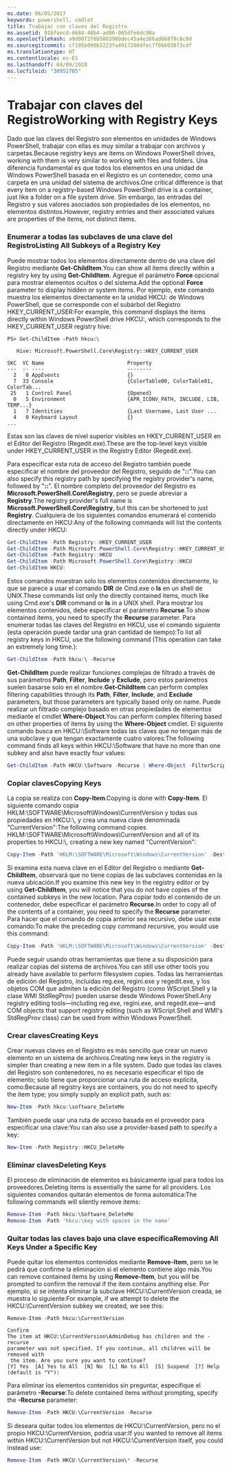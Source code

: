 ```yaml
---
ms.date: 06/05/2017
keywords: powershell, cmdlet
title: Trabajar con claves del Registro
ms.assetid: 91bfaecd-8684-48b4-ad86-065dfe6dc90a
ms.openlocfilehash: a9d08f2f6b5803980dec45a4e266ad66879c8c8d
ms.sourcegitcommit: cf195b090b3223fa4917206dfec7f0b603873cdf
ms.translationtype: HT
ms.contentlocale: es-ES
ms.lasthandoff: 04/09/2018
ms.locfileid: "30951705"
---
```

# <a name="working-with-registry-keys"></a><span data-ttu-id="38953-103">Trabajar con claves del Registro</span><span class="sxs-lookup"><span data-stu-id="38953-103">Working with Registry Keys</span></span>

<span data-ttu-id="38953-104">Dado que las claves del Registro son elementos en unidades de Windows PowerShell, trabajar con ellas es muy similar a trabajar con archivos y carpetas.</span><span class="sxs-lookup"><span data-stu-id="38953-104">Because registry keys are items on Windows PowerShell drives, working with them is very similar to working with files and folders.</span></span> <span data-ttu-id="38953-105">Una diferencia fundamental es que todos los elementos en una unidad de Windows PowerShell basada en el Registro es un contenedor, como una carpeta en una unidad del sistema de archivos.</span><span class="sxs-lookup"><span data-stu-id="38953-105">One critical difference is that every item on a registry-based Windows PowerShell drive is a container, just like a folder on a file system drive.</span></span> <span data-ttu-id="38953-106">Sin embargo, las entradas del Registro y sus valores asociados son propiedades de los elementos, no elementos distintos.</span><span class="sxs-lookup"><span data-stu-id="38953-106">However, registry entries and their associated values are properties of the items, not distinct items.</span></span>

### <a name="listing-all-subkeys-of-a-registry-key"></a><span data-ttu-id="38953-107">Enumerar a todas las subclaves de una clave del Registro</span><span class="sxs-lookup"><span data-stu-id="38953-107">Listing All Subkeys of a Registry Key</span></span>

<span data-ttu-id="38953-108">Puede mostrar todos los elementos directamente dentro de una clave del Registro mediante **Get-ChildItem**.</span><span class="sxs-lookup"><span data-stu-id="38953-108">You can show all items directly within a registry key by using **Get-ChildItem**.</span></span> <span data-ttu-id="38953-109">Agregue el parámetro **Force** opcional para mostrar elementos ocultos o del sistema.</span><span class="sxs-lookup"><span data-stu-id="38953-109">Add the optional **Force** parameter to display hidden or system items.</span></span> <span data-ttu-id="38953-110">Por ejemplo, este comando muestra los elementos directamente en la unidad HKCU: de Windows PowerShell, que se corresponde con el subárbol del Registro HKEY_CURRENT_USER:</span><span class="sxs-lookup"><span data-stu-id="38953-110">For example, this command displays the items directly within Windows PowerShell drive HKCU:, which corresponds to the HKEY_CURRENT_USER registry hive:</span></span>

```
PS> Get-ChildItem -Path hkcu:\

   Hive: Microsoft.PowerShell.Core\Registry::HKEY_CURRENT_USER

SKC  VC Name                           Property
---  -- ----                           --------
  2   0 AppEvents                      {}
  7  33 Console                        {ColorTable00, ColorTable01, ColorTab...
 25   1 Control Panel                  {Opened}
  0   5 Environment                    {APR_ICONV_PATH, INCLUDE, LIB, TEMP...}
  1   7 Identities                     {Last Username, Last User ...
  4   0 Keyboard Layout                {}
...
```

<span data-ttu-id="38953-111">Estas son las claves de nivel superior visibles en HKEY_CURRENT_USER en el Editor del Registro (Regedit.exe).</span><span class="sxs-lookup"><span data-stu-id="38953-111">These are the top-level keys visible under HKEY_CURRENT_USER in the Registry Editor (Regedit.exe).</span></span>

<span data-ttu-id="38953-112">Para especificar esta ruta de acceso del Registro también puede especificar el nombre del proveedor del Registro, seguido de "**::**".</span><span class="sxs-lookup"><span data-stu-id="38953-112">You can also specify this registry path by specifying the registry provider's name, followed by "**::**".</span></span> <span data-ttu-id="38953-113">El nombre completo del proveedor del Registro es **Microsoft.PowerShell.Core\\Registry**, pero se puede abreviar a **Registry**.</span><span class="sxs-lookup"><span data-stu-id="38953-113">The registry provider's full name is **Microsoft.PowerShell.Core\\Registry**, but this can be shortened to just **Registry**.</span></span> <span data-ttu-id="38953-114">Cualquiera de los siguientes comandos enumerará el contenido directamente en HKCU:</span><span class="sxs-lookup"><span data-stu-id="38953-114">Any of the following commands will list the contents directly under HKCU:</span></span>

```powershell
Get-ChildItem -Path Registry::HKEY_CURRENT_USER
Get-ChildItem -Path Microsoft.PowerShell.Core\Registry::HKEY_CURRENT_USER
Get-ChildItem -Path Registry::HKCU
Get-ChildItem -Path Microsoft.PowerShell.Core\Registry::HKCU
Get-ChildItem HKCU:
```

<span data-ttu-id="38953-115">Estos comandos muestran solo los elementos contenidos directamente, lo que se parece a usar el comando **DIR** de Cmd.exe o **ls** en un shell de UNIX.</span><span class="sxs-lookup"><span data-stu-id="38953-115">These commands list only the directly contained items, much like using Cmd.exe's **DIR** command or **ls** in a UNIX shell.</span></span> <span data-ttu-id="38953-116">Para mostrar los elementos contenidos, debe especificar el parámetro **Recurse**.</span><span class="sxs-lookup"><span data-stu-id="38953-116">To show contained items, you need to specify the **Recurse** parameter.</span></span> <span data-ttu-id="38953-117">Para enumerar todas las claves del Registro en HKCU, use el comando siguiente (esta operación puede tardar una gran cantidad de tiempo):</span><span class="sxs-lookup"><span data-stu-id="38953-117">To list all registry keys in HKCU, use the following command (This operation can take an extremely long time.):</span></span>

```powershell
Get-ChildItem -Path hkcu:\ -Recurse
```

<span data-ttu-id="38953-118">**Get-ChildItem** puede realizar funciones complejas de filtrado a través de sus parámetros **Path**, **Filter**, **Include** y **Exclude**, pero estos parámetros suelen basarse solo en el nombre.</span><span class="sxs-lookup"><span data-stu-id="38953-118">**Get-ChildItem** can perform complex filtering capabilities through its **Path**, **Filter**, **Include**, and **Exclude** parameters, but those parameters are typically based only on name.</span></span> <span data-ttu-id="38953-119">Puede realizar un filtrado complejo basado en otras propiedades de elementos mediante el cmdlet **Where-Object**.</span><span class="sxs-lookup"><span data-stu-id="38953-119">You can perform complex filtering based on other properties of items by using the **Where-Object** cmdlet.</span></span> <span data-ttu-id="38953-120">El siguiente comando busca en HKCU:\\Software todas las claves que no tengan más de una subclave y que tengan exactamente cuatro valores:</span><span class="sxs-lookup"><span data-stu-id="38953-120">The following command finds all keys within HKCU:\\Software that have no more than one subkey and also have exactly four values:</span></span>

```powershell
Get-ChildItem -Path HKCU:\Software -Recurse | Where-Object -FilterScript {($_.SubKeyCount -le 1) -and ($_.ValueCount -eq 4) }
```

### <a name="copying-keys"></a><span data-ttu-id="38953-121">Copiar claves</span><span class="sxs-lookup"><span data-stu-id="38953-121">Copying Keys</span></span>

<span data-ttu-id="38953-122">La copia se realiza con **Copy-Item**.</span><span class="sxs-lookup"><span data-stu-id="38953-122">Copying is done with **Copy-Item**.</span></span> <span data-ttu-id="38953-123">El siguiente comando copia HKLM:\\SOFTWARE\\Microsoft\\Windows\\CurrentVersion y todas sus propiedades en HKCU:\\, y crea una nueva clave denominada "CurrentVersion":</span><span class="sxs-lookup"><span data-stu-id="38953-123">The following command copies HKLM:\\SOFTWARE\\Microsoft\\Windows\\CurrentVersion and all of its properties to HKCU:\\, creating a new key named "CurrentVersion":</span></span>

```powershell
Copy-Item -Path 'HKLM:\SOFTWARE\Microsoft\Windows\CurrentVersion' -Destination hkcu:
```

<span data-ttu-id="38953-124">Si examina esta nueva clave en el Editor del Registro o mediante **Get-ChildItem**, observará que no tiene copias de las subclaves contenidas en la nueva ubicación.</span><span class="sxs-lookup"><span data-stu-id="38953-124">If you examine this new key in the registry editor or by using **Get-ChildItem**, you will notice that you do not have copies of the contained subkeys in the new location.</span></span> <span data-ttu-id="38953-125">Para copiar todo el contenido de un contenedor, debe especificar el parámetro **Recurse**.</span><span class="sxs-lookup"><span data-stu-id="38953-125">In order to copy all of the contents of a container, you need to specify the **Recurse** parameter.</span></span> <span data-ttu-id="38953-126">Para hacer que el comando de copia anterior sea recursivo, debe usar este comando:</span><span class="sxs-lookup"><span data-stu-id="38953-126">To make the preceding copy command recursive, you would use this command:</span></span>

```powershell
Copy-Item -Path 'HKLM:\SOFTWARE\Microsoft\Windows\CurrentVersion' -Destination hkcu: -Recurse
```

<span data-ttu-id="38953-127">Puede seguir usando otras herramientas que tiene a su disposición para realizar copias del sistema de archivos.</span><span class="sxs-lookup"><span data-stu-id="38953-127">You can still use other tools you already have available to perform filesystem copies.</span></span> <span data-ttu-id="38953-128">Todas las herramientas de edición del Registro, incluidas reg.exe, regini.exe y regedit.exe, y los objetos COM que admiten la edición del Registro (como WScript.Shell y la clase WMI StdRegProv) pueden usarse desde Windows PowerShell.</span><span class="sxs-lookup"><span data-stu-id="38953-128">Any registry editing tools—including reg.exe, regini.exe, and regedit.exe—and COM objects that support registry editing (such as WScript.Shell and WMI's StdRegProv class) can be used from within Windows PowerShell.</span></span>

### <a name="creating-keys"></a><span data-ttu-id="38953-129">Crear claves</span><span class="sxs-lookup"><span data-stu-id="38953-129">Creating Keys</span></span>

<span data-ttu-id="38953-130">Crear nuevas claves en el Registro es más sencillo que crear un nuevo elemento en un sistema de archivos.</span><span class="sxs-lookup"><span data-stu-id="38953-130">Creating new keys in the registry is simpler than creating a new item in a file system.</span></span> <span data-ttu-id="38953-131">Dado que todas las claves del Registro son contenedores, no es necesario especificar el tipo de elemento; solo tiene que proporcionar una ruta de acceso explícita, como:</span><span class="sxs-lookup"><span data-stu-id="38953-131">Because all registry keys are containers, you do not need to specify the item type; you simply supply an explicit path, such as:</span></span>

```powershell
New-Item -Path hkcu:\software_DeleteMe
```

<span data-ttu-id="38953-132">También puede usar una ruta de acceso basada en el proveedor para especificar una clave:</span><span class="sxs-lookup"><span data-stu-id="38953-132">You can also use a provider-based path to specify a key:</span></span>

```powershell
New-Item -Path Registry::HKCU_DeleteMe
```

### <a name="deleting-keys"></a><span data-ttu-id="38953-133">Eliminar claves</span><span class="sxs-lookup"><span data-stu-id="38953-133">Deleting Keys</span></span>

<span data-ttu-id="38953-134">El proceso de eliminación de elementos es básicamente igual para todos los proveedores.</span><span class="sxs-lookup"><span data-stu-id="38953-134">Deleting items is essentially the same for all providers.</span></span> <span data-ttu-id="38953-135">Los siguientes comandos quitarán elementos de forma automática:</span><span class="sxs-lookup"><span data-stu-id="38953-135">The following commands will silently remove items:</span></span>

```powershell
Remove-Item -Path hkcu:\Software_DeleteMe
Remove-Item -Path 'hkcu:\key with spaces in the name'
```

### <a name="removing-all-keys-under-a-specific-key"></a><span data-ttu-id="38953-136">Quitar todas las claves bajo una clave específica</span><span class="sxs-lookup"><span data-stu-id="38953-136">Removing All Keys Under a Specific Key</span></span>

<span data-ttu-id="38953-137">Puede quitar los elementos contenidos mediante **Remove-Item**, pero se le pedirá que confirme la eliminación si el elemento contiene algo más.</span><span class="sxs-lookup"><span data-stu-id="38953-137">You can remove contained items by using **Remove-Item**, but you will be prompted to confirm the removal if the item contains anything else.</span></span> <span data-ttu-id="38953-138">Por ejemplo, si se intenta eliminar la subclave HKCU:\\CurrentVersion creada, se muestra lo siguiente:</span><span class="sxs-lookup"><span data-stu-id="38953-138">For example, if we attempt to delete the HKCU:\\CurrentVersion subkey we created, we see this:</span></span>

```
Remove-Item -Path hkcu:\CurrentVersion

Confirm
The item at HKCU:\CurrentVersion\AdminDebug has children and the -recurse
parameter was not specified. If you continue, all children will be removed with
 the item. Are you sure you want to continue?
[Y] Yes  [A] Yes to All  [N] No  [L] No to All  [S] Suspend  [?] Help
(default is "Y"):
```

<span data-ttu-id="38953-139">Para eliminar los elementos contenidos sin preguntar, especifique el parámetro **-Recurse**:</span><span class="sxs-lookup"><span data-stu-id="38953-139">To delete contained items without prompting, specify the **-Recurse** parameter:</span></span>

```powershell
Remove-Item -Path HKCU:\CurrentVersion -Recurse
```

<span data-ttu-id="38953-140">Si deseara quitar todos los elementos de HKCU:\\CurrentVersion, pero no el propio HKCU:\\CurrentVersion, podría usar:</span><span class="sxs-lookup"><span data-stu-id="38953-140">If you wanted to remove all items within HKCU:\\CurrentVersion but not HKCU:\\CurrentVersion itself, you could instead use:</span></span>

```powershell
Remove-Item -Path HKCU:\CurrentVersion\* -Recurse
```